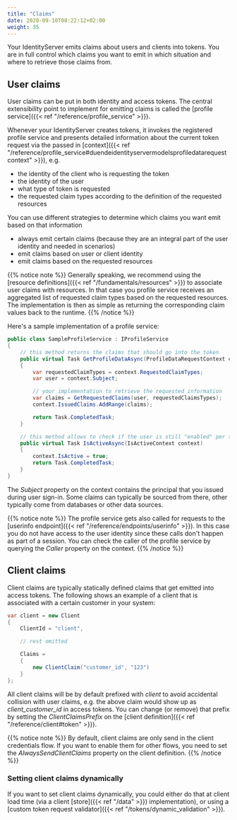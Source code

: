 ```yaml
---
title: "Claims"
date: 2020-09-10T08:22:12+02:00
weight: 35
---
```


Your IdentityServer emits claims about users and clients into tokens. You are in full control which claims you want to emit in which situation and where to retrieve those claims from.

## User claims
User claims can be put in both identity and access tokens. The central extensibility point to implement for emitting claims is called the [profile service]({{< ref "/reference/profile_service" >}}).

Whenever your IdentityServer creates tokens, it invokes the registered profile service and presents detailed information about the current token request via the passed in [context]({{< ref "/reference/profile_service#duendeidentityservermodelsprofiledatarequestcontext" >}}), e.g.

* the identity of the client who is requesting the token
* the identity of the user
* what type of token is requested
* the requested claim types according to the definition of the requested resources

You can use different strategies to determine which claims you want emit based on that information

* always emit certain claims (because they are an integral part of the user identity and needed in scenarios)
* emit claims based on user or client identity
* emit claims based on the requested resources

{{% notice note %}}
Generally speaking, we recommend using the [resource definitions]({{< ref "/fundamentals/resources" >}}) to associate user claims with resources. In that case you profile service receives an aggregated list of requested claim types based on the requested resources. The implementation is then as simple as returning the corresponding claim values back to the runtime.
{{% /notice %}}

Here's a sample implementation of a profile service:

```cs
public class SampleProfileService : IProfileService
{
    // this method returns the claims that should go into the token
    public virtual Task GetProfileDataAsync(ProfileDataRequestContext context)
    {
        var requestedClaimTypes = context.RequestedClaimTypes;
        var user = context.Subject;

        // your implementation to retrieve the requested information
        var claims = GetRequestedClaims(user, requestedClaimsTypes);
        context.IssuedClaims.AddRange(claims);

        return Task.CompletedTask;
    }

    // this method allows to check if the user is still "enabled" per token request
    public virtual Task IsActiveAsync(IsActiveContext context)
    {
        context.IsActive = true;
        return Task.CompletedTask;
    }
}
```

The *Subject* property on the context contains the principal that you issued during user sign-in. Some claims can typically be sourced from there, other typically come from databases or other data sources.

{{% notice note %}}
The profile service gets also called for requests to the [userinfo endpoint]({{< ref "/reference/endpoints/userinfo" >}}). In this case you do not have access to the user identity since these calls don't happen as part of a session. You can check the caller of the profile service by querying the *Caller* property on the context.
{{% /notice %}}

## Client claims
Client claims are typically statically defined claims that get emitted into access tokens. The following shows an example of a client that is associated with a certain customer in your system:

```cs
var client = new Client
{
    ClientId = "client",

    // rest omitted

    Claims =
    {
        new ClientClaim("customer_id", "123")
    }
};
```

All client claims will be by default prefixed with *client* to avoid accidental collision with user claims, e.g. the above claim would show up as *client_customer_id* in access tokens. You can change (or remove) that prefix by setting the *ClientClaimsPrefix* on the [client definition]({{< ref "/reference/client#token" >}}). 

{{% notice note %}}
By default, client claims are only send in the client credentials flow. If you want to enable them for other flows, you need to set the *AlwaysSendClientClaims* property on the client definition.
{{% /notice %}}

### Setting client claims dynamically
If you want to set client claims dynamically, you could either do that at client load time (via a client [store]({{< ref "/data" >}}) implementation), or using a [custom token request validator]({{< ref "/tokens/dynamic_validation" >}}).